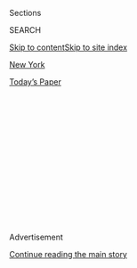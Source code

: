 <div id="app">

<div>

<div>

<div>

<div class="NYTAppHideMasthead css-1q2w90k e1suatyy0">

<div class="section css-ui9rw0 e1suatyy2">

<div class="css-eph4ug er09x8g0">

<div class="css-6n7j50">

</div>

<span class="css-1dv1kvn">Sections</span>

<div class="css-10488qs">

<span class="css-1dv1kvn">SEARCH</span>

</div>

[Skip to content](#site-content)[Skip to site index](#site-index)

</div>

<div id="masthead-section-label" class="css-1wr3we4 eaxe0e00">

[New
York](https://www.nytimes.com/section/nyregion)

</div>

<div class="css-10698na e1huz5gh0">

</div>

</div>

<div id="masthead-bar-one" class="section hasLinks css-15hmgas e1csuq9d3">

<div class="css-uqyvli e1csuq9d0">

</div>

<div class="css-1uqjmks e1csuq9d1">

</div>

<div class="css-9e9ivx">

[](https://myaccount.nytimes.com/auth/login?response_type=cookie&client_id=vi)

</div>

<div class="css-1bvtpon e1csuq9d2">

[Today’s
Paper](https://www.nytimes.com/section/todayspaper)

</div>

</div>

</div>

</div>

<div data-aria-hidden="false">

<div id="site-content" data-role="main">

<div>

<div class="css-1aor85t" style="opacity:0.000000001;z-index:-1;visibility:hidden">

<div class="css-1hqnpie">

<div class="css-epjblv">

<span class="css-17xtcya">[New
York](/section/nyregion)</span><span class="css-x15j1o">|</span><span class="css-fwqvlz">After
6 Weeks, Victors Are Declared in 2 N.Y. Congressional
Primaries</span>

</div>

<div class="css-k008qs">

<div class="css-1iwv8en">

<span class="css-18z7m18"></span>

<div>

</div>

</div>

<span class="css-1n6z4y">https://nyti.ms/3gpzQ5M</span>

<div class="css-1705lsu">

<div class="css-4xjgmj">

<div class="css-4skfbu" data-role="toolbar" data-aria-label="Social Media Share buttons, Save button, and Comments Panel with current comment count" data-testid="share-tools">

  - 
  - 
  - 
  - 
    
    <div class="css-6n7j50">
    
    </div>

  - 

</div>

</div>

</div>

</div>

</div>

</div>

<div id="NYT_TOP_BANNER_REGION" class="css-13pd83m">

</div>

<div id="top-wrapper" class="css-1sy8kpn">

<div id="top-slug" class="css-l9onyx">

Advertisement

</div>

[Continue reading the main
story](#after-top)

<div class="ad top-wrapper" style="text-align:center;height:100%;display:block;min-height:250px">

<div id="top" class="place-ad" data-position="top" data-size-key="top">

</div>

</div>

<div id="after-top">

</div>

</div>

<div>

<div id="sponsor-wrapper" class="css-1hyfx7x">

<div id="sponsor-slug" class="css-19vbshk">

Supported by

</div>

[Continue reading the main
story](#after-sponsor)

<div id="sponsor" class="ad sponsor-wrapper" style="text-align:center;height:100%;display:block">

</div>

<div id="after-sponsor">

</div>

</div>

<div class="css-186x18t">

</div>

<div class="css-1vkm6nb ehdk2mb0">

# After 6 Weeks, Victors Are Declared in 2 N.Y. Congressional Primaries

</div>

Representative Carolyn Maloney and Councilman Ritchie Torres won in New
York City after a Democratic primary that raised concerns about mail-in
voting.

<div class="css-79elbk" data-testid="photoviewer-wrapper">

<div class="css-z3e15g" data-testid="photoviewer-wrapper-hidden">

</div>

<div class="css-1a48zt4 ehw59r15" data-testid="photoviewer-children">

![<span class="css-16f3y1r e13ogyst0" data-aria-hidden="true">Representative
Carolyn B.
Maloney </span><span class="css-cnj6d5 e1z0qqy90" itemprop="copyrightHolder"><span class="css-1ly73wi e1tej78p0">Credit...</span><span><span>Patrick
Semansky/Associated
Press</span></span></span>](https://static01.nyt.com/images/2020/08/04/nyregion/04nyprimaries1/merlin_170409351_7017604d-3c83-428f-9845-8523c22d0ed3-articleLarge.jpg?quality=75&auto=webp&disable=upscale)

</div>

</div>

<div class="css-18e8msd">

<div class="css-otjvjh epjyd6m0">

<div class="css-nmf14i ey68jwv0" data-aria-hidden="true">

[![Jesse
McKinley](https://static01.nyt.com/images/2018/02/20/multimedia/author-jesse-mckinley/author-jesse-mckinley-thumbLarge.jpg
"Jesse McKinley")](https://www.nytimes.com/by/jesse-mckinley)[![Shane
Goldmacher](https://static01.nyt.com/images/2018/07/27/multimedia/author-shane-goldmacher/author-shane-goldmacher-thumbLarge.png
"Shane Goldmacher")](https://www.nytimes.com/by/shane-goldmacher)[![Matt
Stevens](https://static01.nyt.com/images/2019/04/03/multimedia/author-matt-stevens/author-matt-stevens-thumbLarge.png
"Matt Stevens")](https://www.nytimes.com/by/matt-stevens)

</div>

<div class="css-1baulvz">

By [<span class="css-1baulvz" itemprop="name">Jesse
McKinley</span>](https://www.nytimes.com/by/jesse-mckinley),
[<span class="css-1baulvz" itemprop="name">Shane
Goldmacher</span>](https://www.nytimes.com/by/shane-goldmacher) and
[<span class="css-1baulvz last-byline" itemprop="name">Matt
Stevens</span>](https://www.nytimes.com/by/matt-stevens)

</div>

</div>

  - 
    
    <div class="css-ld3wwf e16638kd2">
    
    Aug. 4,
    2020
    
    </div>

  - 
    
    <div class="css-4xjgmj">
    
    <div class="css-d8bdto" data-role="toolbar" data-aria-label="Social Media Share buttons, Save button, and Comments Panel with current comment count" data-testid="share-tools">
    
      - 
      - 
      - 
      - 
        
        <div class="css-6n7j50">
        
        </div>
    
      - 
    
    </div>
    
    </div>

</div>

</div>

<div class="section meteredContent css-1r7ky0e" name="articleBody" itemprop="articleBody">

<div class="css-1fanzo5 StoryBodyCompanionColumn">

<div class="css-53u6y8">

After six weeks of delays, the New York City Board of Elections
confirmed results in a pair of congressional races on Tuesday evening,
delivering victories to a longtime Democratic incumbent and a young city
lawmaker who could be a trailblazer for gay and African-American rights.

In the South Bronx, Ritchie Torres, a 32-year-old New York City
councilman, won a 12-way Democratic primary for a soon-to-be-open House
seat, continuing a dramatic remaking of the New York congressional
delegation.

Just to the south, Representative Carolyn B. Maloney, 74, narrowly
brushed back a primary challenge from [Suraj
Patel](https://www.nytimes.com/2018/06/21/nyregion/congress-primaries-democrats-midterm-ny.html),
36. The longtime incumbent just managed to sidestep a wave of youthful
progressivism that has tilted New York’s congressional delegation to the
left.

The [extensive
delays](https://www.nytimes.com/2020/08/03/nyregion/nyc-mail-ballots-voting.html)
in declaring winners had stirred significant concerns about the problems
facing officials trying to conduct elections during the coronavirus
outbreak. New York City’s handling of the primary has been used as
fodder by President Trump to raise questions about whether the nation is
ready for the general election in November.

</div>

</div>

<div class="css-1fanzo5 StoryBodyCompanionColumn">

<div class="css-53u6y8">

The primary was held on June 23, though the outbreak had caused a huge
expansion in the use of vote-by-mail, which led to a torrent of absentee
ballots sent to the Board of Elections in New York City.

The outbreak has prompted states across the nation to consider expanding
mail-in voting for the general election in November, as public health
officials worry that convening at polling locations may spread the
disease. In New York City, officials were left counting more than
400,000 absentee ballots, more than 10 times the usual number in a
primary.

</div>

</div>

<div class="css-79elbk" data-testid="photoviewer-wrapper">

<div class="css-z3e15g" data-testid="photoviewer-wrapper-hidden">

</div>

<div class="css-1a48zt4 ehw59r15" data-testid="photoviewer-children">

![<span class="css-16f3y1r e13ogyst0" data-aria-hidden="true">Councilman
Ritchie
Torres.</span><span class="css-cnj6d5 e1z0qqy90" itemprop="copyrightHolder"><span class="css-1ly73wi e1tej78p0">Credit...</span><span>Gabriela
Bhaskar for The New York
Times</span></span>](https://static01.nyt.com/images/2020/08/04/nyregion/04nyprimaries2/04nyprimaries2-articleLarge.jpg?quality=75&auto=webp&disable=upscale)

</div>

</div>

<div class="css-1fanzo5 StoryBodyCompanionColumn">

<div class="css-53u6y8">

The resulting backlog drew the derision of President Trump, who used the
long delays as a reason to cast aspersions on voting-by-mail systems
nationwide. It also led to bickering between Gov. Andrew M. Cuomo and
other officials.

Although city elections officials certified the results, they did not
release updated vote totals; The Associated Press, which typically
declares election results, has not done so in either race.

</div>

</div>

<div class="css-1fanzo5 StoryBodyCompanionColumn">

<div class="css-53u6y8">

Mr. Torres, who identifies as Afro-Latino, would most likely be one of
the first two openly gay Black or Latino members of Congress; the other
is Mondaire Jones, a 33-year old lawyer [who
defeated](https://www.nytimes.com/2020/07/14/nyregion/mondaire-jones-house-primary.html)
another crowded field seeking to fill the seat in the Hudson Valley
being vacated by Nita Lowey, the first woman to chair the House
Appropriations Committee.

Both Ms. Maloney’s seat in the 12th Congressional District, which
includes parts of Manhattan, Queens and Brooklyn, and the 15th
Congressional District in the Bronx, where Mr. Torres won his primary,
are solidly Democratic, making both candidates overwhelming favorites to
win in November.

The incumbent in the 15th, Representative José E. Serrano, has served in
Congress for three decades, and some Democrats were already threatening
to run against him in the primary before he [announced his
retirement](https://www.nytimes.com/2019/03/25/nyregion/jose-serrano-parkinsons-retire.html)
ahead of 2020, citing the effects of Parkinson’s disease.

Among the candidates Mr. Torres finished ahead of were Michael Blake, a
state assemblyman and vice chair of the Democratic National Committee;
Samelys López, a community organizer who had the backing of some key
progressives, including Representative Alexandria Ocasio-Cortez; Ydanis
Rodriguez, a city councilman; and Melissa Mark-Viverito, a former City
Council speaker.

But it was the chance to topple the Rev. Rubén Díaz Sr., Mr. Torres had
said in an interview before the election, that would be especially
sweet, representing “poetic justice that is long overdue.”

Looking back to his first City Council race seven years ago, he said, “I
ran in a state of fear because of the homophobic political culture that
Rubén Díaz Sr. has spent his life cultivating in the Bronx.”

Mr. Díaz, a 77-year-old Pentecostal minister who has served for two
decades in the State Senate and the City Council, was under pressure
last year from Council colleagues demanding that he resign for saying
that legislative body was “controlled by the homosexual community.”

</div>

</div>

<div class="css-1fanzo5 StoryBodyCompanionColumn">

<div class="css-53u6y8">

Ms. Maloney’s race against Mr. Patel was also marred by a dispute that
wound up in federal court, where a judge in Manhattan [ruled late
Monday](https://www.nytimes.com/2020/08/03/nyregion/nyc-congress-carolyn-maloney-ballots.html)
that elections officials must count at least 1,000 disputed mail-in
ballots in their race, even though they did not have accurate or extant
postmarks.

Even if Mr. Patel were to capture all those votes, it would not be
enough for him to overtake Ms. Maloney. Nonetheless, Mr. Patel, a
lawyer<span class="css-8l6xbc evw5hdy0"> </span>and business teacher who
had framed the Democratic primary as a “change election” and himself as
a change agent, has not conceded.

“This is no longer a Democratic or a Republican fight, this is not an
establishment versus progressive fight,” he said on Monday. “This is now
a fight for the voting rights of millions in a pandemic.”

Ms. Maloney has served in Congress since 1993 and [became the first
woman ever to lead the powerful Oversight and Reform
Committee](https://www.nytimes.com/2019/11/20/us/politics/carolyn-maloney-oversight-committee.html)
in November when she was elected to succeed Representative Elijah E.
Cummings of Maryland, who had [died a month
earlier](https://www.nytimes.com/2019/10/17/us/politics/elijah-cummings-death-illness.html).

In a statement released on Tuesday night, Ms. Maloney framed the primary
as a “historic election, with historic turnout and participation, and a
historic wait time for results.”

</div>

</div>

</div>

<div>

</div>

<div>

</div>

<div>

</div>

<div>

<div id="bottom-wrapper" class="css-1ede5it">

<div id="bottom-slug" class="css-l9onyx">

Advertisement

</div>

[Continue reading the main
story](#after-bottom)

<div id="bottom" class="ad bottom-wrapper" style="text-align:center;height:100%;display:block;min-height:90px">

</div>

<div id="after-bottom">

</div>

</div>

</div>

</div>

</div>

## Site Index

<div>

</div>

## Site Information Navigation

  - [© <span>2020</span> <span>The New York Times
    Company</span>](https://help.nytimes.com/hc/en-us/articles/115014792127-Copyright-notice)

<!-- end list -->

  - [NYTCo](https://www.nytco.com/)
  - [Contact
    Us](https://help.nytimes.com/hc/en-us/articles/115015385887-Contact-Us)
  - [Work with us](https://www.nytco.com/careers/)
  - [Advertise](https://nytmediakit.com/)
  - [T Brand Studio](http://www.tbrandstudio.com/)
  - [Your Ad
    Choices](https://www.nytimes.com/privacy/cookie-policy#how-do-i-manage-trackers)
  - [Privacy](https://www.nytimes.com/privacy)
  - [Terms of
    Service](https://help.nytimes.com/hc/en-us/articles/115014893428-Terms-of-service)
  - [Terms of
    Sale](https://help.nytimes.com/hc/en-us/articles/115014893968-Terms-of-sale)
  - [Site
    Map](https://spiderbites.nytimes.com)
  - [Help](https://help.nytimes.com/hc/en-us)
  - [Subscriptions](https://www.nytimes.com/subscription?campaignId=37WXW)

</div>

</div>

</div>

</div>
